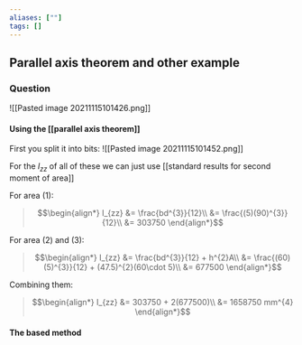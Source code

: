 ```yaml
---
aliases: [""]
tags: []
---
```


## Parallel axis theorem and other example
### Question
![[Pasted image 20211115101426.png]]

#### Using the [[parallel axis theorem]]
First you split it into bits:
![[Pasted image 20211115101452.png]]

For the $I_{zz}$ of all of these we can just use [[standard results for second moment of area]]

For area (1):
> $$\begin{align*}
I_{zz} &= \frac{bd^{3}}{12}\\
&= \frac{(5)(90)^{3}}{12}\\
&= 303750
\end{align*}$$

For area (2) and (3):
> $$\begin{align*}
I_{zz} &= \frac{bd^{3}}{12} + h^{2}A\\
&= \frac{(60)(5)^{3}}{12} + (47.5)^{2}(60\cdot 5)\\
&= 677500
\end{align*}$$

Combining them:
> $$\begin{align*}
   I_{zz} &= 303750 + 2(677500)\\
&= 1658750 mm^{4} 
\end{align*}$$

#### The __based__ method
